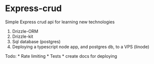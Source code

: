 # Express-crud


 Simple Express crud api for learning new technologies

 1. Drizzle-ORM
 2. Drizzle-kit
 3. Sql database (postgres)
 4. Deploying a typescript node app, and postgres db, to a VPS (linode)

Todo:
    * Rate limiting
    * Tests 
    * create docs for deploying
